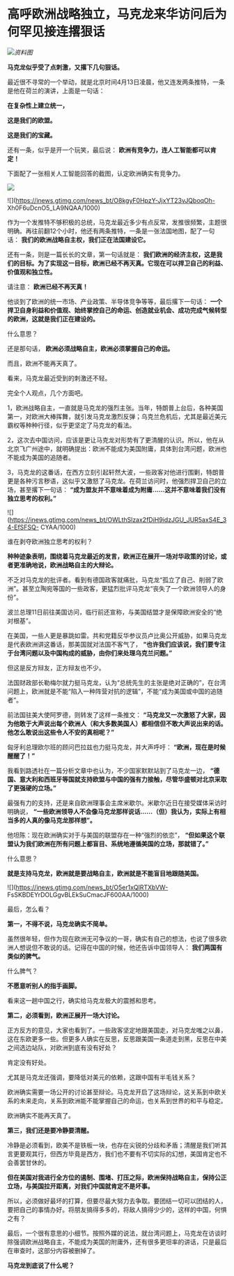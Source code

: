 # 高呼欧洲战略独立，马克龙来华访问后为何罕见接连撂狠话

![](https://inews.gtimg.com/news_bt/OhjYe9Ke-t7YhNzo0mPb1n0bbr02m4cVtR_SLBvjIqvfsAA/1000)_资料图_

**马克龙似乎受了点刺激，又撂下几句狠话。**

最近很不寻常的一个举动，就是北京时间4月13日凌晨，他又连发两条推特，一条是他在荷兰的演讲，上面是一句话：

**在复杂性上建立统一，**

**这是我们的欧盟。**

**这是我们的宝藏。**

还有一条，似乎是开一个玩笑，最后说： **欧洲有竞争力，连人工智能都可以肯定！**

下面配了一张相关人工智能回答的截图，认定欧洲确实有竞争力。

![](https://inews.gtimg.com/news_bt/OCQa3RmAL1OnVLUmvIbzlfCOnIyacTIhRyMaLXeOg_UscAA/1000)

![](https://inews.gtimg.com/news_bt/O8kgyF0HpzY-JjxYT23vJQboqOh-
Xh0F6uDcnO5_LA9NQAA/1000)

作为一个发推特不够积极的总统，马克龙最近多少有点反常，发推很频繁，主题很明确。再往前翻12个小时，他还有两条推特，一条是一张法国地图，配了一句话：
**我们的欧洲战略自主权，我们正在法国建设它。**

还有一条，则是一篇长长的文章，第一句话就是：
**我们欧洲的经济主权，这是我们的目标。为了实现这一目标，欧洲已经不再天真。它现在可以捍卫自己的利益、价值观和独立性。**

请注意： **欧洲已经不再天真！**

他谈到了欧洲的统一市场、产业政策、半导体竞争等等，最后撂下一句话：
**一个捍卫自身利益和价值观、始终掌控自己的命运、创造就业机会、成功完成气候转型的欧洲，这就是我们正在建设的。**

什么意思？

还是那句话， **欧洲必须战略自主，欧洲必须掌握自己的命运。**

而且，欧洲不能再天真了。

看来，马克龙最近受到的刺激还不轻。

完全个人观点，几个方面吧。

1，欧洲战略自主，一直就是马克龙的强烈主张。当年，特朗普上台后，各种美国第一，对欧洲大棒挥舞，就引发马克龙激烈反弹；乌克兰危机后，尤其是最近美元霸权等种种行径，似乎更坚定了马克龙的看法。

2，这次去中国访问，应该是更让马克龙对形势有了更清醒的认识。所以，他在从北京飞广州途中，就明确提出：欧洲不能成为美国附庸，具体到台湾问题，欧洲也不能成为美国的追随者。

3，马克龙的这番话，在西方立刻引起轩然大波，一些政客对他进行围剿，特朗普更是各种污言秽语，这似乎又激怒了马克龙。在荷兰访问时，他强烈捍卫自己的立场，甚至撂下一句话：
**“成为盟友并不意味着成为附庸......这并不意味着我们没有独立思考的权利。”**

![](https://inews.gtimg.com/news_bt/OWLthSlzax2fDiH9idzJGU_JUR5axS4E_34-EfSFSQ-
CYAA/1000)

谁在剥夺欧洲独立思考的权利？

**种种迹象表明，围绕着马克龙最近的发言，欧洲正在展开一场对华政策的讨论，或者更准确地说，欧洲战略自主的大辩论。**

不乏对马克龙的批评者。看到有德国政客就痛批，马克龙“孤立了自己、削弱了欧洲”。甚至立陶宛等国的一些政客，更猛烈批评马克龙“丧失了一个欧洲领导人的身份”。

波兰总理11日前往美国访问，临行前还宣称，与美国结盟才是保障欧洲安全的“绝对根基”。

在美国，一些人更是暴跳如雷。共和党籍反华参议员卢比奥公开威胁，如果马克龙是代表欧洲讲这番话，那美国就对法国不客气了，
**“也许我们应该说，我们要专注于台湾问题以及中国构成的威胁，由你们来处理乌克兰问题。”**

但这是反方辩友，正方辩友也不少。

法国财政部长勒梅尔就力挺马克龙，认为“总统先生的主张是绝对正确的”，在台湾问题上，欧洲就是不能“陷入一种阵营对抗的逻辑”，不能“成为美国或中国的追随者”。

前法国驻美大使阿罗德，则转发了这样一条推文：
**“马克龙又一次激怒了大家，因为他敢于大声说出每个欧洲人（和大多数美国人）都相信但不敢大声说出来的话。他怎么敢说出这些令人不安的真相呢？”**

匈牙利总理欧尔班的顾问巴拉兹也力挺马克龙，并大声呼吁： **“欧洲，现在是时候醒醒了！”**

我看到路透社在一篇分析文章中也认为，不少国家默默站到了马克龙一边，
**“德国、意大利和西班牙等国就支持欧盟与中国的强有力接触，尽管华盛顿对北京采取了更强硬的立场。”**

最强有力的支持，还是来自欧洲理事会主席米歇尔。米歇尔近日在接受媒体采访时明确说，
**“一些欧洲领导人不会像马克龙那样说话……（但）我认为，实际上有相当多的人真的像马克龙那样想”。**

他坦陈：现在欧洲确实对于与美国的联盟存在一种“强烈的依恋”， **“但如果这个联盟认为我们欧洲在所有问题上都盲目、系统地遵循美国的立场，那就错了。”**

什么意思？

**就是支持马克龙，欧洲就是要战略自主，欧洲就是不能盲目地跟随美国。**

![](https://inews.gtimg.com/news_bt/O5er1xQlRTXbVW-
FsSKBDEYrDOLGgvBLEkSuCmacJF600AA/1000)

最后，怎么看？

**第一，不得不说，马克龙确实不简单。**

虽然很年轻，但作为现在欧洲无可争议的一哥，确实有自己的想法，也说了很多欧洲人想说但不敢说的话。记得在中国的时候，他还告诉中国领导人：
**我们两国有类似的脾气。**

什么脾气？

**不愿意听别人的指手画脚。**

看来这一趟中国之行，确实给马克龙极大的震撼和思考。

**第二，必须看到，欧洲正展开一场大讨论。**

正方反方的意见，大家也看到了。一些政客坚定地跟美国走，对马克龙嗤之以鼻，这在东欧更多一些。但更多人确实在反思，反思跟美国一条道走到黑，反思在中美之间选边站队，对欧洲到底有没有好处？

肯定没有好处。

尤其是马克龙还强调，要降低对美元的依赖，这跟中国有半毛钱关系？

欧洲确实需要一场公开的讨论甚至辩论。马克龙开启了这场辩论，这关系到中欧关系的未来走向，关系到欧洲能不能掌握自己的命运，也关系到世界的和平与稳定。

欧洲确实不能再天真了。

**第三，我们还是要冷静要清醒。**

冷静是必须看到，欧美不是铁板一块，也存在尖锐的分歧和矛盾；清醒是我们听其言更要观其行，但西方毕竟是西方，我们也不要有不切实际的幻想，美国肯定也不会善罢甘休的。

**但在美国对我进行全方位的遏制、围堵、打压之际，欧洲保持战略自主，保持公正立场，与美国拉开距离，对我们中国就肯定不是坏事。**

所以，必须做好最坏的打算，但要尽最大努力去争取。要团结一切可以团结的人，要把自己的事情办好。将朋友搞得多多的，将敌人搞得少少的，这样的中国，何惧之有？

最后，一个很有意思的小细节。按照外媒的说法，就台湾问题上，马克龙在访谈时除强调欧洲战略自主，不能成为美国的附庸外，还有很多更坦率的讲话，只是最后在审查时，这部分内容被删掉了。

**马克龙到底说了什么呢？**

